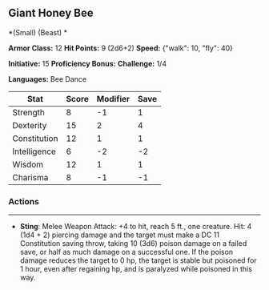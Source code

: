 ## Giant Honey Bee
*(Small) (Beast) *

**Armor Class:** 12
**Hit Points:** 9 (2d6+2)
**Speed:** {"walk": 10, "fly": 40}

**Initiative:** 15
**Proficiency Bonus:**
**Challenge:** 1/4

**Languages:** Bee Dance



| Stat | Score | Modifier | Save |
| ---- | ---- | ---- | ---- |
| Strength | 8 | -1 | 1 |
| Dexterity | 15 | 2 | 4 |
| Constitution | 12 | 1 | 1 |
| Intelligence | 6 | -2 | -2 |
| Wisdom | 12 | 1 | 1 |
| Charisma | 8 | -1 | -1 |

### Actions
 --- 
- **Sting**: Melee Weapon Attack: +4 to hit, reach 5 ft., one creature. Hit: 4 (1d4 + 2) piercing damage and the target must make a DC 11 Constitution saving throw, taking 10 (3d6) poison damage on a failed save, or half as much damage on a successful one. If the poison damage reduces the target to 0 hp, the target is stable but poisoned for 1 hour, even after regaining hp, and is paralyzed while poisoned in this way.

